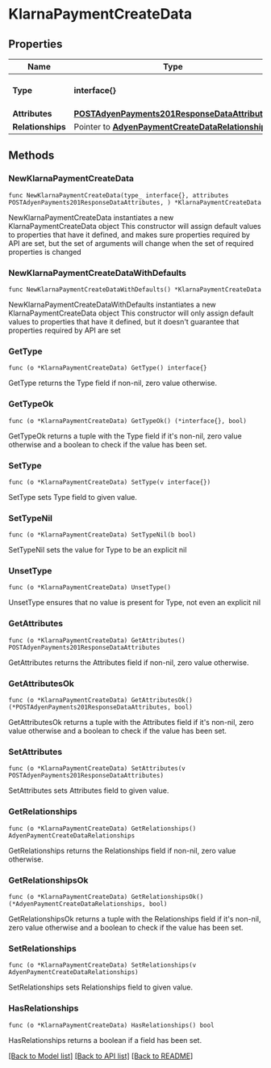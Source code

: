 # KlarnaPaymentCreateData

## Properties

Name | Type | Description | Notes
------------ | ------------- | ------------- | -------------
**Type** | **interface{}** | The resource&#39;s type | 
**Attributes** | [**POSTAdyenPayments201ResponseDataAttributes**](POSTAdyenPayments201ResponseDataAttributes.md) |  | 
**Relationships** | Pointer to [**AdyenPaymentCreateDataRelationships**](AdyenPaymentCreateDataRelationships.md) |  | [optional] 

## Methods

### NewKlarnaPaymentCreateData

`func NewKlarnaPaymentCreateData(type_ interface{}, attributes POSTAdyenPayments201ResponseDataAttributes, ) *KlarnaPaymentCreateData`

NewKlarnaPaymentCreateData instantiates a new KlarnaPaymentCreateData object
This constructor will assign default values to properties that have it defined,
and makes sure properties required by API are set, but the set of arguments
will change when the set of required properties is changed

### NewKlarnaPaymentCreateDataWithDefaults

`func NewKlarnaPaymentCreateDataWithDefaults() *KlarnaPaymentCreateData`

NewKlarnaPaymentCreateDataWithDefaults instantiates a new KlarnaPaymentCreateData object
This constructor will only assign default values to properties that have it defined,
but it doesn't guarantee that properties required by API are set

### GetType

`func (o *KlarnaPaymentCreateData) GetType() interface{}`

GetType returns the Type field if non-nil, zero value otherwise.

### GetTypeOk

`func (o *KlarnaPaymentCreateData) GetTypeOk() (*interface{}, bool)`

GetTypeOk returns a tuple with the Type field if it's non-nil, zero value otherwise
and a boolean to check if the value has been set.

### SetType

`func (o *KlarnaPaymentCreateData) SetType(v interface{})`

SetType sets Type field to given value.


### SetTypeNil

`func (o *KlarnaPaymentCreateData) SetTypeNil(b bool)`

 SetTypeNil sets the value for Type to be an explicit nil

### UnsetType
`func (o *KlarnaPaymentCreateData) UnsetType()`

UnsetType ensures that no value is present for Type, not even an explicit nil
### GetAttributes

`func (o *KlarnaPaymentCreateData) GetAttributes() POSTAdyenPayments201ResponseDataAttributes`

GetAttributes returns the Attributes field if non-nil, zero value otherwise.

### GetAttributesOk

`func (o *KlarnaPaymentCreateData) GetAttributesOk() (*POSTAdyenPayments201ResponseDataAttributes, bool)`

GetAttributesOk returns a tuple with the Attributes field if it's non-nil, zero value otherwise
and a boolean to check if the value has been set.

### SetAttributes

`func (o *KlarnaPaymentCreateData) SetAttributes(v POSTAdyenPayments201ResponseDataAttributes)`

SetAttributes sets Attributes field to given value.


### GetRelationships

`func (o *KlarnaPaymentCreateData) GetRelationships() AdyenPaymentCreateDataRelationships`

GetRelationships returns the Relationships field if non-nil, zero value otherwise.

### GetRelationshipsOk

`func (o *KlarnaPaymentCreateData) GetRelationshipsOk() (*AdyenPaymentCreateDataRelationships, bool)`

GetRelationshipsOk returns a tuple with the Relationships field if it's non-nil, zero value otherwise
and a boolean to check if the value has been set.

### SetRelationships

`func (o *KlarnaPaymentCreateData) SetRelationships(v AdyenPaymentCreateDataRelationships)`

SetRelationships sets Relationships field to given value.

### HasRelationships

`func (o *KlarnaPaymentCreateData) HasRelationships() bool`

HasRelationships returns a boolean if a field has been set.


[[Back to Model list]](../README.md#documentation-for-models) [[Back to API list]](../README.md#documentation-for-api-endpoints) [[Back to README]](../README.md)


